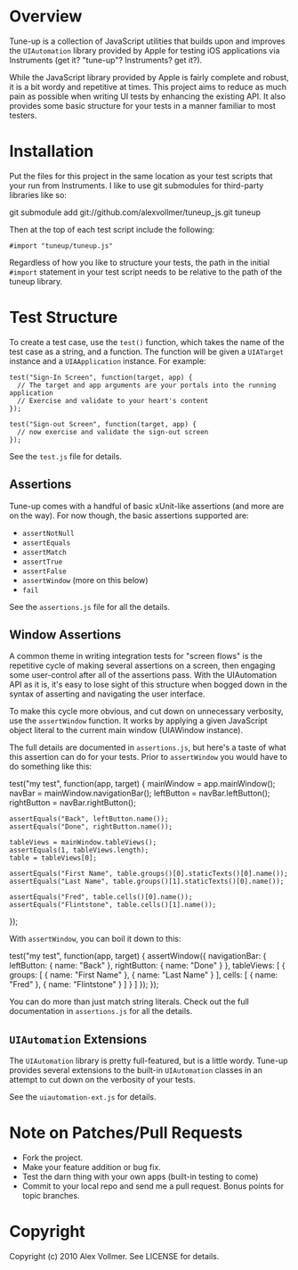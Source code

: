 # Overview #

Tune-up is a collection of JavaScript utilities that builds upon and improves
the `UIAutomation` library provided by Apple for testing iOS applications via
Instruments (get it? "tune-up"? Instruments? get it?). 

While the JavaScript library provided by Apple is fairly complete and robust,
it is a bit wordy and repetitive at times. This project aims to reduce as much
pain as possible when writing UI tests by enhancing the existing API. It also
provides some basic structure for your tests in a manner familiar to most
testers.

# Installation #

Put the files for this project in the same location as your test scripts
that your run from Instruments. I like to use git submodules for third-party
libraries like so:

  git submodule add git://github.com/alexvollmer/tuneup_js.git tuneup

Then at the top of each test script include the following:

    #import "tuneup/tuneup.js"
    
Regardless of how you like to structure your tests, the path in the initial 
`#import` statement in your test script needs to be relative to the path
of the tuneup library.

# Test Structure #

To create a test case, use the `test()` function, which takes the name of
the test case as a string, and a function. The function will be given a
`UIATarget` instance and a `UIAApplication` instance. For example:

    test("Sign-In Screen", function(target, app) {
      // The target and app arguments are your portals into the running application
      // Exercise and validate to your heart's content
    });
    
    test("Sign-out Screen", function(target, app) {
      // now exercise and validate the sign-out screen
    });
    
See the `test.js` file for details.

## Assertions ##

Tune-up comes with a handful of basic xUnit-like assertions (and more are on
the way). For now though, the basic assertions supported are:

  * `assertNotNull`
  * `assertEquals`
  * `assertMatch`
  * `assertTrue`
  * `assertFalse`
  * `assertWindow` (more on this below)
  * `fail`

See the `assertions.js` file for all the details.
  
## Window Assertions ##
A common theme in writing integration tests for "screen flows" is the
repetitive cycle of making several assertions on a screen, then engaging some
user-control after all of the assertions pass. With the UIAutomation API as it
is, it's easy to lose sight of this structure when bogged down in the syntax of
asserting and navigating the user interface.

To make this cycle more obvious, and cut down on unnecessary verbosity, use the
`assertWindow` function. It works by applying a given JavaScript object literal
to the current main window (UIAWindow instance).

The full details are documented in `assertions.js`, but here's a taste of what
this assertion can do for your tests. Prior to `assertWindow` you would have
to do something like this:

  test("my test", function(app, target) {
    mainWindow = app.mainWindow();
    navBar = mainWindow.navigationBar();
    leftButton = navBar.leftButton();
    rightButton = navBar.rightButton();

    assertEquals("Back", leftButton.name());
    assertEquals("Done", rightButton.name());

    tableViews = mainWindow.tableViews();
    assertEquals(1, tableViews.length);
    table = tableViews[0];

    assertEquals("First Name", table.groups()[0].staticTexts()[0].name());
    assertEquals("Last Name", table.groups()[1].staticTexts()[0].name());

    assertEquals("Fred", table.cells()[0].name());
    assertEquals("Flintstone", table.cells()[1].name());
  });

With `assertWindow`, you can boil it down to this:

  test("my test", function(app, target) {
    assertWindow({
      navigationBar: {
        leftButton: { name: "Back" },
        rightButton: { name: "Done" }
      },
      tableViews: [
        {
          groups: [
            { name: "First Name" },
            { name: "Last Name" }
          ],
          cells: [
            { name: "Fred" },
            { name: "Flintstone" }
          ]
        }
      ]
    }); 
  });

You can do more than just match string literals. Check out the full
documentation in `assertions.js` for all the details.

## `UIAutomation` Extensions ##

The `UIAutomation` library is pretty full-featured, but is a little wordy.
Tune-up provides several extensions to the built-in `UIAutomation` classes in
an attempt to cut down on the verbosity of your tests.

See the `uiautomation-ext.js` for details.

# Note on Patches/Pull Requests #
 
  * Fork the project.
  * Make your feature addition or bug fix.
  * Test the darn thing with your own apps (built-in testing to come)
  * Commit to your local repo and send me a pull request. Bonus points for 
    topic branches.

# Copyright #

Copyright (c) 2010 Alex Vollmer. See LICENSE for details.

